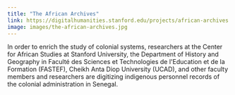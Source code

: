 ```yaml
---
title: "The African Archives"
link: https://digitalhumanities.stanford.edu/projects/african-archives
image: images/the-african-archives.jpg
---
```

In order to enrich the study of colonial systems, researchers at the Center for African Studies at Stanford University, the Department of History and Geography in Faculté des Sciences et Technologies de l'Education et de la Formation (FASTEF), Cheikh Anta Diop University (UCAD), and other faculty members and researchers are digitizing indigenous personnel records of the colonial administration in Senegal. 
